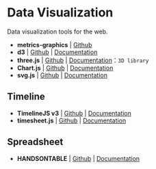 # Data Visualization

Data visualization tools for the web.

- **metrics-graphics** | [Github](https://github.com/mozilla/metrics-graphics)
- **d3** | [Github](https://github.com/d3/d3) | [Documentation](https://d3js.org/)
- **three.js** | [Github](https://github.com/mrdoob/three.js) | [Documentation](https://d3js.org/)：`3D library`
- **Chart.js** | [Github](https://github.com/chartjs/Chart.js)  | [Documentation](http://www.chartjs.org/)
- **svg.js** | [Github](https://github.com/wout/svg.js) | [Documentation](http://svgjs.com/)

## Timeline

- **TimelineJS v3** | [Github](https://github.com/NUKnightLab/TimelineJS3) | [Documentation](http://timeline.knightlab.com/)
- **timesheet.js** | [Github](https://github.com/sbstjn/timesheet.js) | [Documentation](https://sbstjn.com/timesheet.js/)

## Spreadsheet

- **HANDSONTABLE** | [Github](https://github.com/handsontable/handsontable) | [Documentation](https://docs.handsontable.com/pro/1.15.1/tutorial-introduction.html)

